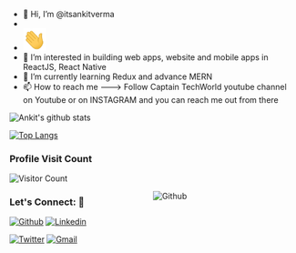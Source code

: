 - 👋 Hi, I’m @itsankitverma 
- 
- <img src="https://raw.githubusercontent.com/kaustubh2020/kaustubh2020/master/wave.gif" width="40px"/>
- 👀 I’m interested in building web apps, website and mobile apps in ReactJS, React Native
- 🌱 I’m currently learning Redux and advance MERN
- 📫 How to reach me ---> Follow Captain TechWorld youtube channel on Youtube or on INSTAGRAM and you can reach me out from there 



![Ankit's github stats](https://github-readme-stats.vercel.app/api?username=itsankitverma&hide=["issues"]&show_icons=true)



[![Top Langs](https://github-readme-stats.vercel.app/api/top-langs/?username=itsankitverma&layout=compact)](https://github.com/itsankitverma/github-readme-stats)


### Profile Visit Count
![Visitor Count](https://profile-counter.glitch.me/itsankitverma/count.svg)


<img width="50%" align="right" alt="Github" src="https://raw.githubusercontent.com/onimur/.github/master/.resources/git-header.svg" />

<h3 align="left">Let's Connect: 🚀</h2>
<p align="left">


[![Github](https://img.shields.io/badge/-Github-000?style=flat&logo=Github&logoColor=white)](https://github.com/itsankitverma)
[![Linkedin](https://img.shields.io/badge/-LinkedIn-blue?style=flat&logo=Linkedin&logoColor=white)](https://www.linkedin.com/in/ankitverma3/)

[![Twitter](https://img.shields.io/badge/-Twitter-1ca0f1?style=flat-square&labelColor=1ca0f1&logo=twitter&logoColor=white&link=https://twitter.com/itsankitverma)](https://twitter.com/itsankitverma)
[![Gmail](https://img.shields.io/badge/-Gmail-c14438?style=flat&logo=Gmail&logoColor=white)](mailto:imankit.v5@gmail.com)
&nbsp;
</p>
